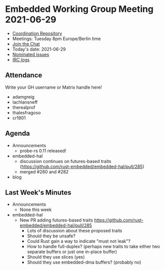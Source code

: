 # Embedded Working Group Meeting 2021-06-29

* [Coordination Repository]
* Meetings: Tuesday 8pm Europe/Berlin time
* [Join the Chat]
* Today's date: 2021-06-29
* [Nominated issues](https://github.com/search?q=org%3Arust-embedded+label%3Anominated+is%3Aopen&type=Issues)
* [IRC logs]

[Coordination Repository]: https://github.com/rust-embedded/wg
[Join the Chat]: https://riot.im/app/#/room/#rust-embedded:matrix.org
[IRC logs]: https://libera.irclog.whitequark.org/rust-embedded/2021-06-29

## Attendance

Write your GH username or Matrix handle here!

* adamgreig
* lachlansneff
* therealprof
* thalesfragoso
* cr1901

## Agenda

* Announcements
    * probe-rs 0.11 released!
* embedded-hal
    * discussion continues on futures-based traits (https://github.com/rust-embedded/embedded-hal/pull/285)
    * merged #280 and #282
* blog

## Last Week's Minutes

* Announcements
    * None this week
* embedded-hal
    * New PR adding futures-based traits https://github.com/rust-embedded/embedded-hal/pull/285
        * Lots of discussion about these proposed traits
        * Should they be unsafe?
        * Could Rust gain a way to indicate "must not leak"?
        * How to handle full-duplex? (perhaps new traits to take either two separate buffers or just one in-place buffer)
        * Should they use slices (yes)
        * Should they use embedded-dma buffers? (probably no)
